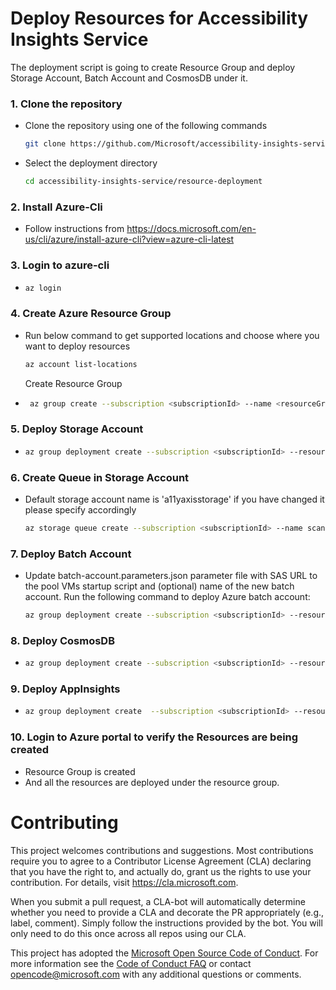 # Deploy Resources for Accessibility Insights Service

The deployment script is going to create Resource Group and deploy Storage Account, Batch Account and CosmosDB under it.

### 1. Clone the repository

-   Clone the repository using one of the following commands
    ```bash
    git clone https://github.com/Microsoft/accessibility-insights-service.git
    ```
-   Select the deployment directory
    ```bash
    cd accessibility-insights-service/resource-deployment
    ```

### 2. Install Azure-Cli

-   Follow instructions from https://docs.microsoft.com/en-us/cli/azure/install-azure-cli?view=azure-cli-latest

### 3. Login to azure-cli

-   ```bash
    az login
    ```

### 4. Create Azure Resource Group

-   Run below command to get supported locations and choose where you want to deploy resources

    ```bash
    az account list-locations
    ```

    Create Resource Group

-   ```bash
     az group create --subscription <subscriptionId> --name <resourceGroupName> --location <resourceGroupLocation>
    ```

### 5. Deploy Storage Account

-   ```bash
    az group deployment create --subscription <subscriptionId> --resource-group <resourceGroupName> --template-file "./blob-storage/blob-storage.template.json" --parameters "./blob-storage/blob-storage.parameters.json"
    ```

### 6. Create Queue in Storage Account

-   Default storage account name is 'a11yaxisstorage' if you have changed it please specify accordingly
    ```bash
    az storage queue create --subscription <subscriptionId> --name scanrequest --account-name a11yaxisstorage
    ```

### 7. Deploy Batch Account

-   Update batch-account.parameters.json parameter file with SAS URL to the pool VMs startup script and (optional) name of the new batch account. Run the following command to deploy Azure batch account:

    ```bash
    az group deployment create --subscription <subscriptionId> --resource-group <resourceGroupName> --template-file "./batch-account/batch-account.template.json" --parameters "./Batch-Account/batch-account.parameters.json"
    ```

### 8. Deploy CosmosDB

-   ```bash
    az group deployment create --subscription <subscriptionId> --resource-group <resourceGroupName> --template-file "./cosmos-db/cosmos-db.template.json" --parameters "./cosmos-db/cosmos-db.parameters.json"
    ```

### 9. Deploy AppInsights

-   ```bash
    az group deployment create  --subscription <subscriptionId> --resource-group <resourceGroupName> --template-file "./app-insights/app-insights.template.json" --parameters "./app-insights/app-insights.parameters.json"
    ```

### 10. Login to Azure portal to verify the Resources are being created

-   Resource Group is created
-   And all the resources are deployed under the resource group.

# Contributing

This project welcomes contributions and suggestions. Most contributions require you to agree to a
Contributor License Agreement (CLA) declaring that you have the right to, and actually do, grant us
the rights to use your contribution. For details, visit https://cla.microsoft.com.

When you submit a pull request, a CLA-bot will automatically determine whether you need to provide
a CLA and decorate the PR appropriately (e.g., label, comment). Simply follow the instructions
provided by the bot. You will only need to do this once across all repos using our CLA.

This project has adopted the [Microsoft Open Source Code of Conduct](https://opensource.microsoft.com/codeofconduct/).
For more information see the [Code of Conduct FAQ](https://opensource.microsoft.com/codeofconduct/faq/) or
contact [opencode@microsoft.com](mailto:opencode@microsoft.com) with any additional questions or comments.
